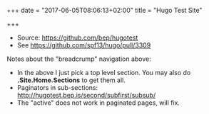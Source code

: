 +++
date = "2017-06-05T08:06:13+02:00"
title = "Hugo Test Site"

+++


* Source: https://github.com/bep/hugotest
* See https://github.com/spf13/hugo/pull/3309

Notes about the "breadcrump" navigation above:

* In the above I just pick a top level section. You may also do **.Site.Home.Sections** to get them all.
* Paginators in sub-sections: http://hugotest.bep.is/second/subfirst/subsub/
* The "active" does not work in paginated pages, will fix.
